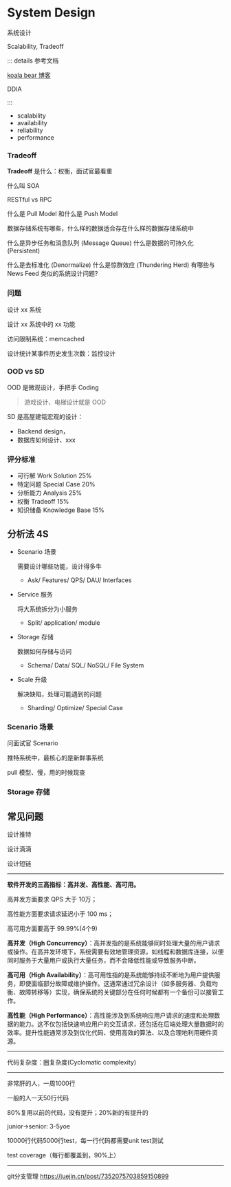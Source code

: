 # System Design

系统设计

Scalability, Tradeoff

::: details 参考文档

[koala bear 博客](http://wsfdl.com/categories.html)

DDIA

:::

- scalability
- availability
- reliability
- performance

### Tradeoff

**Tradeoff** 是什么：权衡，面试官最看重

什么叫 SOA

RESTful vs RPC

什么是 Pull Model 和什么是 Push Model

数据存储系统有哪些，什么样的数据适合存在什么样的数据存储系统中

什么是异步任务和消息队列 (Message Queue)
什么是数据的可持久化 (Persistent)

什么是去标准化 (Denormalize)
什么是惊群效应 (Thundering Herd)
有哪些与 News Feed 类似的系统设计问题?

### 问题

设计 xx 系统

设计 xx 系统中的 xx 功能

访问限制系统：memcached

设计统计某事件历史发生次数：监控设计

### OOD vs SD

OOD 是微观设计，手把手 Coding

> 游戏设计、电梯设计就是 OOD

SD 是高屋建瓴宏观的设计：

- Backend design，
- 数据库如何设计、xxx

### 评分标准

- 可行解 Work Solution 25% 
- 特定问题 Special Case 20% 
- 分析能力 Analysis 25% 
- 权衡 Tradeoff 15% 
- 知识储备 Knowledge Base 15%

## 分析法 4S

- Scenario 场景

  需要设计哪些功能，设计得多牛

  - Ask/ Features/ QPS/ DAU/ Interfaces

- Service 服务

  将大系统拆分为小服务

  - Split/ application/ module

- Storage 存储

  数据如何存储与访问

  - Schema/ Data/ SQL/ NoSQL/ File System

- Scale 升级
  
  解决缺陷，处理可能遇到的问题
  
  - Sharding/ Optimize/ Special Case

### Scenario 场景

问面试官 Scenario

推特系统中，最核心的是新鲜事系统

pull 模型、慢，用的时候现查

### Storage 存储



## 常见问题

设计推特

设计滴滴

设计短链

---

**软件开发的三高指标：高并发、高性能、高可用。**

高并发方面要求 QPS 大于 10万；

高性能方面要求请求延迟小于 100 ms；

高可用方面要高于 99.99%(4个9)

**高并发（High Concurrency）**：高并发指的是系统能够同时处理大量的用户请求或操作。在高并发环境下，系统需要有效地管理资源，如线程和数据库连接，以便同时服务于大量用户或执行大量任务，而不会降低性能或导致服务中断。

**高可用（High Availability）**：高可用性指的是系统能够持续不断地为用户提供服务，即使面临部分故障或维护操作。这通常通过冗余设计（如多服务器、负载均衡、故障转移等）实现，确保系统的关键部分在任何时候都有一个备份可以接管工作。

**高性能（High Performance）**：高性能涉及到系统响应用户请求的速度和处理数据的能力。这不仅包括快速响应用户的交互请求，还包括在后端处理大量数据时的效率。提升性能通常涉及到优化代码、使用高效的算法、以及合理地利用硬件资源。

---

代码复杂度：圈复杂度(Cyclomatic complexity)

---

非常肝的人，一周1000行

一般的人一天50行代码

80%复用以前的代码，没有提升；20%新的有提升的

junior->senior: 3-5yoe

10000行代码5000行test，每一行代码都需要unit test测试

test coverage（每行都覆盖到，90%上）

---

git分支管理 https://juejin.cn/post/7352075703859150899
